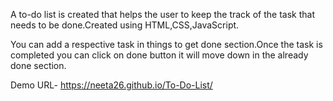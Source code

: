 A to-do list is created that helps the user to keep the track of the task that needs to be done.Created using HTML,CSS,JavaScript.

You can add a respective task in things to get done section.Once the task is completed you can click on done button it will move down in the already done section.

Demo URL-  https://neeta26.github.io/To-Do-List/
